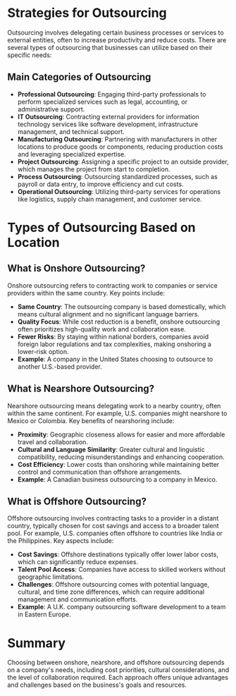 # Strategies for Outsourcing

Outsourcing involves delegating certain business processes or services to external entities, often to increase productivity and reduce costs. There are several types of outsourcing that businesses can utilize based on their specific needs:

## Main Categories of Outsourcing

- **Professional Outsourcing**: Engaging third-party professionals to perform specialized services such as legal, accounting, or administrative support.
- **IT Outsourcing**: Contracting external providers for information technology services like software development, infrastructure management, and technical support.
- **Manufacturing Outsourcing**: Partnering with manufacturers in other locations to produce goods or components, reducing production costs and leveraging specialized expertise.
- **Project Outsourcing**: Assigning a specific project to an outside provider, which manages the project from start to completion.
- **Process Outsourcing**: Outsourcing standardized processes, such as payroll or data entry, to improve efficiency and cut costs.
- **Operational Outsourcing**: Utilizing third-party services for operations like logistics, supply chain management, and customer service.

# Types of Outsourcing Based on Location

## What is Onshore Outsourcing?

Onshore outsourcing refers to contracting work to companies or service providers within the same country. Key points include:

- **Same Country**: The outsourcing company is based domestically, which means cultural alignment and no significant language barriers.
- **Quality Focus**: While cost reduction is a benefit, onshore outsourcing often prioritizes high-quality work and collaboration ease.
- **Fewer Risks**: By staying within national borders, companies avoid foreign labor regulations and tax complexities, making onshoring a lower-risk option.
- **Example**: A company in the United States choosing to outsource to another U.S.-based provider.

## What is Nearshore Outsourcing?

Nearshore outsourcing means delegating work to a nearby country, often within the same continent. For example, U.S. companies might nearshore to Mexico or Colombia. Key benefits of nearshoring include:

- **Proximity**: Geographic closeness allows for easier and more affordable travel and collaboration.
- **Cultural and Language Similarity**: Greater cultural and linguistic compatibility, reducing misunderstandings and enhancing cooperation.
- **Cost Efficiency**: Lower costs than onshoring while maintaining better control and communication than offshore arrangements.
- **Example**: A Canadian business outsourcing to a company in Mexico.

## What is Offshore Outsourcing?

Offshore outsourcing involves contracting tasks to a provider in a distant country, typically chosen for cost savings and access to a broader talent pool. For example, U.S. companies often offshore to countries like India or the Philippines. Key aspects include:

- **Cost Savings**: Offshore destinations typically offer lower labor costs, which can significantly reduce expenses.
- **Talent Pool Access**: Companies have access to skilled workers without geographic limitations.
- **Challenges**: Offshore outsourcing comes with potential language, cultural, and time zone differences, which can require additional management and communication efforts.
- **Example**: A U.K. company outsourcing software development to a team in Eastern Europe.

# Summary

Choosing between onshore, nearshore, and offshore outsourcing depends on a company's needs, including cost priorities, cultural considerations, and the level of collaboration required. Each approach offers unique advantages and challenges based on the business's goals and resources.
